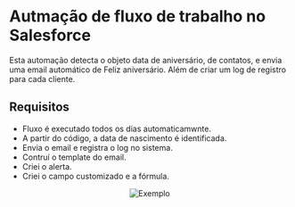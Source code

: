 # Autmação de fluxo de trabalho no Salesforce
Esta automação detecta o objeto data de aniversário, de contatos, e envia uma email automático de Feliz aniversário. Além de criar um log de registro para cada cliente.

## Requisitos
- Fluxo é executado todos os dias automaticamwnte.
- A partir do código, a data de nascimento é identificada.
- Envia o email e registra o log no sistema.
- Contruí o template do email.
- Criei o alerta.
- Criei o campo customizado e a fórmula.

<div align="center">
  <img src="https://github.com/CamilaDeAlm/Automacao-de-fluxo-de-trabalho-no-Salesforce/blob/main/folder/Captura%20de%20tela%202024-11-14%20085409.png" alt="Exemplo" width="largura" height="altura">
</div>
